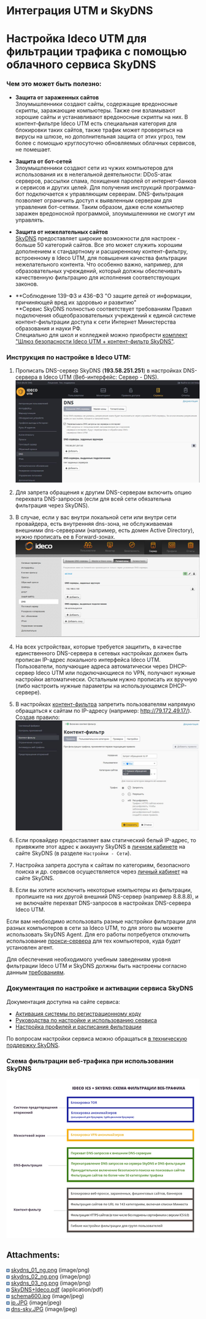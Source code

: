 # Интеграция UTM и SkyDNS

# Настройка Ideco UTM для фильтрации трафика с помощью облачного сервиса SkyDNS

### Чем это может быть полезно:

  - **Защита от зараженных сайтов**  
    Злоумышленники создают сайты, содержащие вредоносные скрипты,
    заражающие компьютеры. Также они взламывают хорошие сайты и
    устанавливают вредоносные скрипты на них. В контент‑фильтре Ideco
    UTM есть специальная категория для блокировки таких сайтов, также
    трафик может проверяться на вирусы на шлюзе, но дополнительная
    защита от этих угроз, тем более с помощью круглосуточно
    обновляемых облачных сервисов, не помешает.

  - **Защита от бот-сетей**  
    Злоумышленники создают сети из чужих компьютеров для использования
    их в нелегальной деятельности: DDoS-атак серверов, рассылки спама,
    похищения паролей от интернет-банков и сервисов и других целей. Для
    получения инструкций программа-бот подключается к управляющим
    серверам. DNS-фильтрация позволяет ограничить доступ к
    выявленным серверам для управления бот-сетями. Таким
    образом, даже если компьютер заражен вредоносной программой,
    злоумышленники не смогут им управлять.

  - **Защита от нежелательных сайтов**  
    [SkyDNS](https://www.skydns.ru/) предоставляет широкие возможности
    для настроек - больше 50 категорий сайтов. Все это может служить
    хорошим дополнением к стандартному и расширенному контент-фильтру,
    встроенному в Ideco UTM, для повышения качества фильтрации
    нежелательного контента. Что особенно важно, например, для
    образовательных учреждений, который должны обеспечивать качественную
    фильтрацию для исполнения соответствующих законов.

  - **Соблюдение 139-ФЗ и 436-ФЗ "О защите детей от информации,
    причиняющей вред их здоровью и развитию"  
    **Сервис SkyDNS полностью соответствует требованиям Правил
    подключения общеобразовательных учреждений к единой
    системе контент-фильтрации доступа к сети Интернет
    Министерства образования и науки РФ.  
    Специально для школ и колледжей можно приобрести [комплект "Шлюз
    безопасности Ideco UTM + контент-фильтр
    SkyDNS"](https://ideco.ru/products/ics/academic-edition).

### Инструкция по настройке в Ideco UTM:

1.  Прописать DNS-сервер SkyDNS (**193.58.251.251**) в настройках
    DNS-сервера в Ideco UTM (Веб-интерфейс: Сервер - DNS).  
    ![](attachments/1704008/7110678.jpg)

2.  Для запрета обращения к другим DNS-серверам включить опцию перехвата
    DNS-запросов (если для всей сети обязательна фильтрация через
    SkyDNS).

3.  В случае, если у вас внутри локальной сети или внутри сети
    провайдера, есть внутренняя dns-зона, не обслуживаемая
    внешними dns-серверами (например, есть домен Active Directory),
    нужно прописать ее в Forward-зонах.  
    ![](attachments/1704008/4981718.png)

4.  На всех устройствах, которые требуется защитить, в качестве
    единственного DNS-сервера в сетевых настройках должен быть
    прописан IP-адрес локального интерфейса Ideco UTM.  
    Пользователи, получающие адреса автоматически через DHCP-сервер
    Ideco UTM или подключающиеся по VPN, получают нужные настройки
    автоматически. Остальным нужно прописать их вручную (либо
    настроить нужные параметры на использующемся DHCP-сервере).

5.  В настройках [контент-фильтра](Контент-фильтр) запретить
    пользователям напрямую обращаться к сайтам по IP-адресу
    (например: <http://79.172.49.17/>).  
    Создав правило:  
    ![](attachments/1704008/7110677.jpg)

6.  Если провайдер предоставляет вам статический белый IP-адрес, то
    привяжите этот адрес к аккаунту SkyDNS в [личном
    кабинете](https://www.skydns.ru/cabinet) на сайте SkyDNS (в
    разделе `Настройки - Сети`).

7.  Настройка запрета доступа к сайтам по категориям, безопасного поиска
    и др. сервисов осуществляется через [личный
    кабинет](https://www.skydns.ru/cabinet) на сайте SkyDNS.

8.  Если вы хотите исключить некоторые компьютеры из фильтрации,
    пропишите на них другой внешний DNS-сервер (например
    8.8.8.8), и не включайте перехват DNS-запросов в настройках
    DNS-сервера Ideco UTM.

<div>

<div>

Если вам необходимо использовать разные настройки фильтрации для разных
компьютеров в сети за Ideco UTM, то для этого вы можете использовать
SkyDNS Agent. Для его работы потребуется отключить использование
[прокси-сервера](Исключить_IP-адреса_из_обработки_прокси-сервером)
для тех компьютеров, куда будет установлен агент.

</div>

</div>

<div>

<div>

Для обеспечения необходимого учебным заведениям уровня фильтрации Ideco
UTM и SkyDNS должны быть настроены согласно данным
[требованиям](attachments/1704008/4981933.pdf).

</div>

</div>

### Документация по настройке и активации сервиса SkyDNS

Документация доступна на сайте сервиса:

  - [Активация системы по регистрационному
    коду](https://www.skydns.ru/activation)
  - [Руководства по настройке и использованию
    сервиса](https://www.skydns.ru/guide)
  - [Настройка профилей и расписания
    фильтрации](https://www.skydns.ru/info/guides/profiles)

По вопросам настройки сервиса можно обращаться [в техническую поддержку
SkyDNS](https://www.skydns.ru/feedback).

### Схема фильтрации веб-трафика при использовании SkyDNS

![](attachments/1704008/4982194.jpg)

<div class="pageSectionHeader">

## Attachments:

</div>

<div class="greybox" data-align="left">

![](images/icons/bullet_blue.gif)
[skydns\_01\_ng.png](attachments/1704008/4981717.png) (image/png)  
![](images/icons/bullet_blue.gif)
[skydns\_02\_ng.png](attachments/1704008/4981718.png) (image/png)  
![](images/icons/bullet_blue.gif)
[skydns\_03\_ng.png](attachments/1704008/4981719.png) (image/png)  
![](images/icons/bullet_blue.gif)
[SkyDNS+Ideco.pdf](attachments/1704008/4981933.pdf) (application/pdf)  
![](images/icons/bullet_blue.gif)
[schema600.jpg](attachments/1704008/4982194.jpg) (image/jpeg)  
![](images/icons/bullet_blue.gif)
[ip.JPG](attachments/1704008/7110677.jpg) (image/jpeg)  
![](images/icons/bullet_blue.gif)
[dns-sky.JPG](attachments/1704008/7110678.jpg) (image/jpeg)  

</div>
